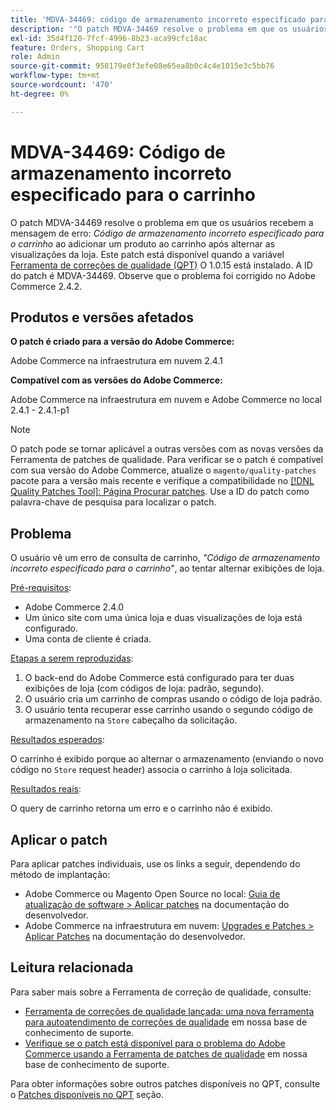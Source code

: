 ```yaml
---
title: 'MDVA-34469: código de armazenamento incorreto especificado para o carrinho'
description: '"O patch MDVA-34469 resolve o problema em que os usuários recebem a mensagem de erro: *Código de armazenamento incorreto especificado para o carrinho* ao adicionar um produto ao carrinho após alternar as exibições da loja. Este patch está disponível quando a [Ferramenta de correções de qualidade (QPT)](https://devdocs.magento.com/guides/v2.4/comp-mgr/patching.html#mqp) 1.0.15 está instalada. A ID do patch é MDVA-34469. Observe que o problema foi corrigido no Adobe Commerce 2.4.2.'''
exl-id: 35d4f120-7fcf-4996-8b23-aca99cfc18ac
feature: Orders, Shopping Cart
role: Admin
source-git-commit: 958179e0f3efe08e65ea8b0c4c4e1015e3c5bb76
workflow-type: tm+mt
source-wordcount: '470'
ht-degree: 0%

---
```


# MDVA-34469: Código de armazenamento incorreto especificado para o carrinho

O patch MDVA-34469 resolve o problema em que os usuários recebem a mensagem de erro: *Código de armazenamento incorreto especificado para o carrinho* ao adicionar um produto ao carrinho após alternar as visualizações da loja. Este patch está disponível quando a variável [Ferramenta de correções de qualidade (QPT)](https://devdocs.magento.com/guides/v2.4/comp-mgr/patching.html#mqp) O 1.0.15 está instalado. A ID do patch é MDVA-34469. Observe que o problema foi corrigido no Adobe Commerce 2.4.2.

## Produtos e versões afetados

**O patch é criado para a versão do Adobe Commerce:**

Adobe Commerce na infraestrutura em nuvem 2.4.1

**Compatível com as versões do Adobe Commerce:**

Adobe Commerce na infraestrutura em nuvem e Adobe Commerce no local 2.4.1 - 2.4.1-p1

>[!NOTE]
>
>O patch pode se tornar aplicável a outras versões com as novas versões da Ferramenta de patches de qualidade. Para verificar se o patch é compatível com sua versão do Adobe Commerce, atualize o `magento/quality-patches` pacote para a versão mais recente e verifique a compatibilidade no [[!DNL Quality Patches Tool]: Página Procurar patches](https://devdocs.magento.com/quality-patches/tool.html#patch-grid). Use a ID do patch como palavra-chave de pesquisa para localizar o patch.

## Problema

O usuário vê um erro de consulta de carrinho, *&quot;Código de armazenamento incorreto especificado para o carrinho&quot;*, ao tentar alternar exibições de loja.

<u>Pré-requisitos</u>:

* Adobe Commerce 2.4.0
* Um único site com uma única loja e duas visualizações de loja está configurado.
* Uma conta de cliente é criada.

<u>Etapas a serem reproduzidas</u>:

1. O back-end do Adobe Commerce está configurado para ter duas exibições de loja (com códigos de loja: padrão, segundo).
1. O usuário cria um carrinho de compras usando o código de loja padrão.
1. O usuário tenta recuperar esse carrinho usando o segundo código de armazenamento na `Store` cabeçalho da solicitação.

<u>Resultados esperados</u>:

O carrinho é exibido porque ao alternar o armazenamento (enviando o novo código no `Store` request header) associa o carrinho à loja solicitada.

<u>Resultados reais</u>:

O query de carrinho retorna um erro e o carrinho não é exibido.

## Aplicar o patch

Para aplicar patches individuais, use os links a seguir, dependendo do método de implantação:

* Adobe Commerce ou Magento Open Source no local: [Guia de atualização de software > Aplicar patches](https://devdocs.magento.com/guides/v2.4/comp-mgr/patching/mqp.html) na documentação do desenvolvedor.
* Adobe Commerce na infraestrutura em nuvem: [Upgrades e Patches > Aplicar Patches](https://devdocs.magento.com/cloud/project/project-patch.html) na documentação do desenvolvedor.

## Leitura relacionada

Para saber mais sobre a Ferramenta de correção de qualidade, consulte:

* [Ferramenta de correções de qualidade lançada: uma nova ferramenta para autoatendimento de correções de qualidade](/help/announcements/adobe-commerce-announcements/magento-quality-patches-released-new-tool-to-self-serve-quality-patches.md) em nossa base de conhecimento de suporte.
* [Verifique se o patch está disponível para o problema do Adobe Commerce usando a Ferramenta de patches de qualidade](/help/support-tools/patches-available-in-qpt-tool/check-patch-for-magento-issue-with-magento-quality-patches.md) em nossa base de conhecimento de suporte.

Para obter informações sobre outros patches disponíveis no QPT, consulte o [Patches disponíveis no QPT](https://support.magento.com/hc/en-us/sections/360010506631-Patches-available-in-QPT-tool-) seção.
